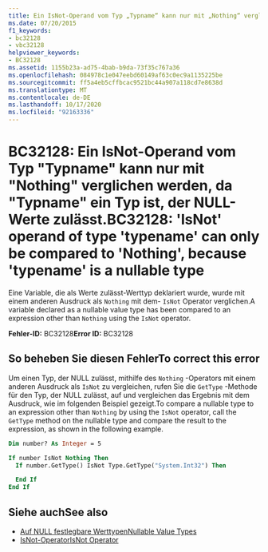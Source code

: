 ```yaml
---
title: Ein IsNot-Operand vom Typ „Typname“ kann nur mit „Nothing“ verglichen werden, da „Typname“ ein Typ ist, der NULL-Werte zulässt
ms.date: 07/20/2015
f1_keywords:
- bc32128
- vbc32128
helpviewer_keywords:
- BC32128
ms.assetid: 1155b23a-ad75-4bab-b9da-73f35c767a36
ms.openlocfilehash: 084978c1e047eebd60149af63c0ec9a1135225be
ms.sourcegitcommit: ff5a4eb5cffbcac9521bc44a907a118cd7e8638d
ms.translationtype: MT
ms.contentlocale: de-DE
ms.lasthandoff: 10/17/2020
ms.locfileid: "92163336"
---
```

# <a name="bc32128-isnot-operand-of-type-typename-can-only-be-compared-to-nothing-because-typename-is-a-nullable-type"></a><span data-ttu-id="c7e69-102">BC32128: Ein IsNot-Operand vom Typ "Typname" kann nur mit "Nothing" verglichen werden, da "Typname" ein Typ ist, der NULL-Werte zulässt.</span><span class="sxs-lookup"><span data-stu-id="c7e69-102">BC32128: 'IsNot' operand of type 'typename' can only be compared to 'Nothing', because 'typename' is a nullable type</span></span>

<span data-ttu-id="c7e69-103">Eine Variable, die als Werte zulässt-Werttyp deklariert wurde, wurde mit einem anderen Ausdruck als `Nothing` mit dem- `IsNot` Operator verglichen.</span><span class="sxs-lookup"><span data-stu-id="c7e69-103">A variable declared as a nullable value type has been compared to an expression other than `Nothing` using the `IsNot` operator.</span></span>

<span data-ttu-id="c7e69-104">**Fehler-ID:** BC32128</span><span class="sxs-lookup"><span data-stu-id="c7e69-104">**Error ID:** BC32128</span></span>

## <a name="to-correct-this-error"></a><span data-ttu-id="c7e69-105">So beheben Sie diesen Fehler</span><span class="sxs-lookup"><span data-stu-id="c7e69-105">To correct this error</span></span>

<span data-ttu-id="c7e69-106">Um einen Typ, der NULL zulässt, mithilfe des `Nothing` -Operators mit einem anderen Ausdruck als `IsNot` zu vergleichen, rufen Sie die `GetType` -Methode für den Typ, der NULL zulässt, auf und vergleichen das Ergebnis mit dem Ausdruck, wie im folgenden Beispiel gezeigt.</span><span class="sxs-lookup"><span data-stu-id="c7e69-106">To compare a nullable type to an expression other than `Nothing` by using the `IsNot` operator, call the `GetType` method on the nullable type and compare the result to the expression, as shown in the following example.</span></span>

```vb
Dim number? As Integer = 5

If number IsNot Nothing Then
  If number.GetType() IsNot Type.GetType("System.Int32") Then

  End If
End If
```

## <a name="see-also"></a><span data-ttu-id="c7e69-107">Siehe auch</span><span class="sxs-lookup"><span data-stu-id="c7e69-107">See also</span></span>

- [<span data-ttu-id="c7e69-108">Auf NULL festlegbare Werttypen</span><span class="sxs-lookup"><span data-stu-id="c7e69-108">Nullable Value Types</span></span>](../../programming-guide/language-features/data-types/nullable-value-types.md)
- [<span data-ttu-id="c7e69-109">IsNot-Operator</span><span class="sxs-lookup"><span data-stu-id="c7e69-109">IsNot Operator</span></span>](../operators/isnot-operator.md)

